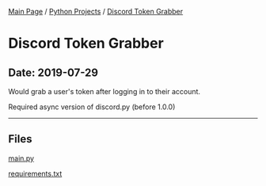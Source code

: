 [Main Page](/) / [Python Projects](/python) / [Discord Token Grabber](/python/2019-06-15_openbrowserthing)

# Discord Token Grabber

## Date: 2019-07-29

Would grab a user's token after logging in to their account.

Required async version of discord.py (before 1.0.0)

-----

## Files

[main.py](main.py)

[requirements.txt](requirements.txt)